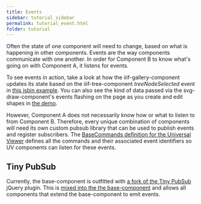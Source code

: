 ```yaml
---
title: Events
sidebar: tutorial_sidebar
permalink: tutorial_event.html
folder: tutorial
---
```


Often the state of one component will need to change, based on what is happening in other components.  Events are the way components communicate with one another.  In order for Component B to know what's going on with Component A, it listens for events.  

To see events in action, take a look at how the iiif-gallery-component updates its state based on the iiif-tree-component _treeNodeSelected_ event in [this jsbin example](http://jsbin.com/xesare/edit?html,css,output). You can also see the kind of data passed via the svg-draw-component's events flashing on the page as you create and edit shapes in [the demo](https://viewdir.github.io/svg-draw-component/examples/img.html).

However, Component A does not necessarily know how or what to listen to from Component B.  Therefore, every unique combination of components will need its own custom pubsub library that can be used to publish events and register subscribers.  The [BaseCommands definition for the Universal Viewer](https://github.com/UniversalViewer/universalviewer/blob/dev/src/modules/uv-shared-module/BaseCommands.ts) defines all the commands and their associated event identifiers so UV components can listen for these events.

## Tiny PubSub

Currently, the base-component is outfitted with [a fork of the Tiny PubSub](https://github.com/edsilv/jquery-tiny-pubsub) jQuery plugin.  This is [mixed into the the base-component](https://github.com/viewdir/base-component/blob/master/src/BaseComponent.ts#L51) and allows all components that extend the base-component to emit events.
